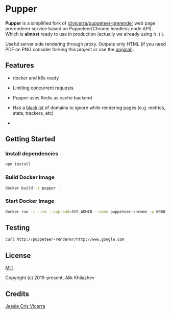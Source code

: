 # Pupper

**Pupper** is a simplified fork of [jclvicerra/puppeteer-prerender](https://github.com/jclvicerra/puppeteer-prerender) web page prerenderer service based on Puppeteer(Chrome headless node API). Which is **almost** ready to use in production (actually we already using it :) ).

Useful server side rendering through proxy. Outputs only HTML (if you need PDF on PNG consider forking this project or use the [original](https://github.com/jclvicerra/puppeteer-prerender)).

## Features

- docker and k8s ready

- Limiting concurrent requests

- Pupper uses Redis as cache backend

- Has a [blacklist](https://github.com/KazanExpress/pupper/blob/master/blocked.json) of domains to ignore while rendering pages (e.g. metrics, stats, trackers, etc)

- 

## Getting Started

### Install dependencies

```bash
npm install
```

### Build Docker Image

```bash
docker build -t pupper .
```

### Start Docker Image

```bash
docker run -i --rm --cap-add=SYS_ADMIN --name puppeteer-chrome -p 8080:3000 pupper
```

## Testing 

```bash
curl http://puppeteer-renderer/http://www.google.com
```


## License

[MIT](http://opensource.org/licenses/MIT)

Copyright (c) 2019-present, Alik Khilazhev

## Credits

[Jessie Cris Vicerra](https://github.com/jclvicerra)
